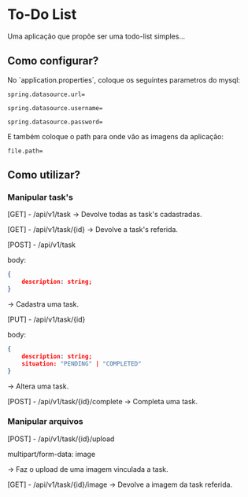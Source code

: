 # To-Do List

Uma aplicação que propõe ser uma todo-list simples...


## Como configurar?

No ´application.properties´, coloque os seguintes parametros do mysql:
```propeties
spring.datasource.url=

spring.datasource.username=

spring.datasource.password=
```
E também coloque o path para onde vão as imagens da aplicação:
```propeties
file.path=
```

## Como utilizar?

### Manipular task's

[GET] - /api/v1/task -> Devolve todas as task's cadastradas.

[GET] - /api/v1/task/{id} -> Devolve a task's referida.

[POST] - /api/v1/task 

body:
```json
{
    description: string;
}  
```
-> Cadastra uma task.

[PUT] - /api/v1/task/{id}

body:
```json
{
    description: string;
    situation: "PENDING" | "COMPLETED"
}  
```
-> Altera uma task.

[POST] - /api/v1/task/{id}/complete -> Completa uma task.

### Manipular arquivos

[POST] - /api/v1/task/{id}/upload

multipart/form-data: image

-> Faz o upload de uma imagem vinculada a task.

[GET] - /api/v1/task/{id}/image -> Devolve a imagem da task referida.
